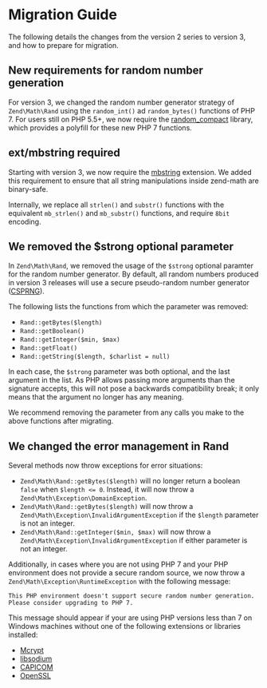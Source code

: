 # Migration Guide

The following details the changes from the version 2 series to version 3, and
how to prepare for migration.

## New requirements for random number generation

For version 3, we changed the random number generator strategy of
`Zend\Math\Rand` using the `random_int()` ad `random_bytes()` functions of PHP
7. For users still on PHP 5.5+, we now require the
[random_compact](https://github.com/paragonie/random_compat) library, which
provides a polyfill for these new PHP 7 functions.

## ext/mbstring required

Starting with version 3, we now require
the [mbstring](http://php.net/mbstring)
extension. We added this requirement to ensure that all
string manipulations inside zend-math are binary-safe.

Internally, we replace all `strlen()` and `substr()` functions with the
equivalent `mb_strlen()` and `mb_substr()` functions, and require `8bit`
encoding.

## We removed the $strong optional parameter

In `Zend\Math\Rand`, we removed the usage of the `$strong` optional paramter for
the random number generator. By default, all random numbers produced in version
3 releases will use a secure pseudo-random number generator
([CSPRNG](https://en.wikipedia.org/wiki/Cryptographically_secure_pseudorandom_number_generator)).

The following lists the functions from which the parameter was removed:

- `Rand::getBytes($length)`
- `Rand::getBoolean()`
- `Rand::getInteger($min, $max)`
- `Rand::getFloat()`
- `Rand::getString($length, $charlist = null)`

In each case, the `$strong` parameter was both optional, and the last argument
in the list. As PHP allows passing more arguments than the signature accepts,
this will not pose a backwards compatibility break; it only means that the
argument no longer has any meaning.

We recommend removing the parameter from any calls you make to the above
functions after migrating.

## We changed the error management in Rand

Several methods now throw exceptions for error situations:

- `Zend\Math\Rand::getBytes($length)` will no longer return a boolean `false` when
  `$length <= 0`. Instead, it will now throw a `Zend\Math\Exception\DomainException`.
- `Zend\Math\Rand::getBytes($length)` will now throw a
  `Zend\Math\Exception\InvalidArgumentException` if the `$length` parameter is
  not an integer.
- `Zend\Math\Rand::getInteger($min, $max)` will now throw a
  `Zend\Math\Exception\InvalidArgumentException` if either parameter is not an
  integer.

Additionally, in cases where you are not using PHP 7 and your PHP environment
does not provide a secure random source, we now throw a
`Zend\Math\Exception\RuntimeException` with the following message:

```text
This PHP environment doesn't support secure random number generation.
Please consider upgrading to PHP 7.
```

This message should appear if your are using PHP versions less than 7 on Windows
machines without one of the following extensions or libraries installed:

- [Mcrypt](http://php.net/mcrypt)
- [libsodium](https://pecl.php.net/package/libsodium)
- [CAPICOM](https://en.wikipedia.org/wiki/CAPICOM)
- [OpenSSL](http://php.net/openssl)
